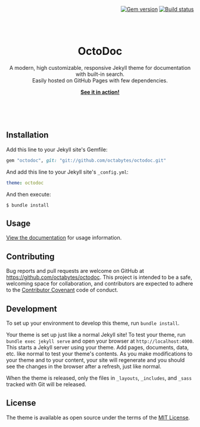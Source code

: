 <p align="right">
    <a href="https://badge.fury.io/rb/just-the-docs"><img src="https://badge.fury.io/rb/just-the-docs.svg" alt="Gem version"></a> <a href="https://travis-ci.com/pmarsceill/just-the-docs"><img src="https://travis-ci.com/pmarsceill/just-the-docs.svg?branch=master" alt="Build status"></a>
</p>
<br><br>
<p align="center">
    <h1 align="center">OctoDoc</h1>
    <p align="center">A modern, high customizable, responsive Jekyll theme for documentation with built-in search.<br>Easily hosted on GitHub Pages with few dependencies.</p>
    <p align="center"><strong><a href="https://octabytes.github.io/octodoc/">See it in action!</a></strong></p>
    <br><br><br>
</p>

## Installation

Add this line to your Jekyll site's Gemfile:

```ruby
gem "octodoc", git: "git://github.com/octabytes/octodoc.git"
```

And add this line to your Jekyll site's `_config.yml`:

```yaml
theme: octodoc
```

And then execute:

    $ bundle install

## Usage

[View the documentation](https://octabytes.github.io/octodoc/) for usage information.

## Contributing

Bug reports and pull requests are welcome on GitHub at https://github.com/octabytes/octodoc. This project is intended to be a safe, welcoming space for collaboration, and contributors are expected to adhere to the [Contributor Covenant](http://contributor-covenant.org) code of conduct.

## Development

To set up your environment to develop this theme, run `bundle install`.

Your theme is set up just like a normal Jekyll site! To test your theme, run `bundle exec jekyll serve` and open your browser at `http://localhost:4000`. This starts a Jekyll server using your theme. Add pages, documents, data, etc. like normal to test your theme's contents. As you make modifications to your theme and to your content, your site will regenerate and you should see the changes in the browser after a refresh, just like normal.

When the theme is released, only the files in `_layouts`, `_includes`, and `_sass` tracked with Git will be released.

## License

The theme is available as open source under the terms of the [MIT License](http://opensource.org/licenses/MIT).
